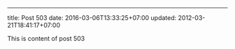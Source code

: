 ---
title: Post 503
date: 2016-03-06T13:33:25+07:00
updated: 2012-03-21T18:41:17+07:00

This is content of post 503